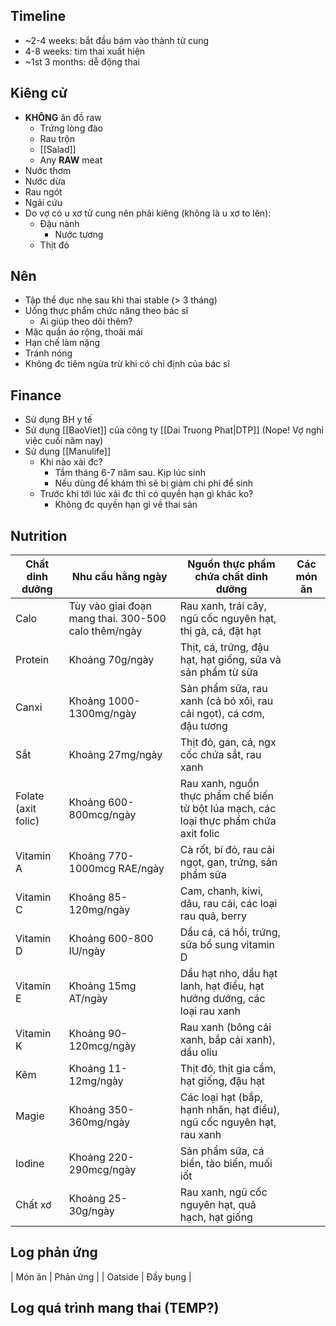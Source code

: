 ## Timeline
- ~2-4 weeks: bắt đầu bám vào thành tử cung
- 4-8 weeks: tim thai xuất hiện
- ~1st 3 months: dễ động thai

## Kiêng cử
- **KHÔNG** ăn đồ raw
	- Trứng lòng đào
	- Rau trộn
	- [[Salad]]
	- Any **RAW** meat
- Nước thơm
- Nước dừa
- Rau ngót
- Ngải cứu
- Do vợ có u xơ tử cung nên phải kiêng (không là u xơ to lên):
	- Đậu nành
		- Nước tương
	- Thịt đỏ

## Nên
- Tập thể dục nhẹ sau khi thai stable (> 3 tháng)
- Uống thực phẩm chức năng theo bác sĩ
	- Ai giúp theo dõi thêm?
- Mặc quần áo rộng, thoải mái
- Hạn chế làm nặng
- Tránh nóng
- Không đc tiêm ngừa trừ khi có chỉ định của bác sĩ

## Finance
- Sử dụng BH y tế
- Sử dụng [[BaoViet]] của công ty [[Dai Truong Phat|DTP]] (Nope! Vợ nghỉ việc cuối năm nay)
- Sử dụng [[Manulife]]
	- Khi nào xài đc?
		- Tầm tháng 6-7 năm sau. Kịp lúc sinh
		- Nếu dùng để khám thì sẽ bị giảm chi phí để sinh
	- Trước khi tới lúc xài đc thì có quyền hạn gì khác ko?
		- Không đc quyền hạn gì về thai sản

## Nutrition

| Chất dinh dưỡng | Nhu cầu hằng ngày | Nguồn thực phẩm chứa chất dinh dưỡng | Các món ăn |
| -- | -- | -- | -- |
| Calo | Tùy vào giai đoạn mang thai. 300-500 calo thêm/ngày | Rau xanh, trái cây, ngũ cốc nguyên hạt, thị gà, cá, đật hạt | |
| Protein | Khoảng 70g/ngày | Thịt, cá, trứng, đậu hạt, hạt giống, sữa và sản phẩm từ sữa | |
| Canxi | Khoảng 1000-1300mg/ngày | Sản phẩm sữa, rau xanh (cả bó xôi, rau cải ngọt), cá cơm, đậu tương | |
| Sắt | Khoảng 27mg/ngày | Thịt đỏ, gan, cá, ngx cốc chứa sắt, rau xanh | |
| Folate (axit folic) | Khoảng 600-800mcg/ngày | Rau xanh, nguồn thực phẩm chế biến từ bột lúa mạch, các loại thực phẩm chứa axit folic | |
| Vitamin A | Khoảng 770-1000mcg RAE/ngày | Cà rốt, bí đỏ, rau cải ngọt, gan, trứng, sản phẩm sữa | |
| Vitamin C | Khoảng 85-120mg/ngày | Cam, chanh, kiwi, dâu, rau cải, các loại rau quả, berry | |
| Vitamin D | Khoảng 600-800 IU/ngày | Dầu cá, cá hồi, trứng, sữa bổ sung vitamin D | |
| Vitamin E | Khoảng 15mg AT/ngày | Dầu hạt nho, dầu hạt lanh, hạt điều, hạt hướng dướng, các loại rau xanh | |
| Vitamin K | Khoảng 90-120mcg/ngày | Rau xanh (bông cải xanh, bắp cải xanh), dầu oliu | |
| Kẽm | Khoảng 11-12mg/ngày | Thịt đỏ, thịt gia cầm, hạt giống, đậu hạt | |
| Magie | Khoảng 350-360mg/ngày | Các loại hạt (bắp, hạnh nhân, hạt điều), ngũ cốc nguyên hạt, rau xanh | |
| Iodine | Khoảng 220-290mcg/ngày | Sản phẩm sữa, cá biển, tảo biển, muối iốt | |
| Chất xơ | Khoảng 25-30g/ngày | Rau xanh, ngũ cốc nguyên hạt, quả hạch, hạt giống | |

## Log phản ứng

| Món ăn | Phản ứng |
| Oatside | Đầy bụng |

## Log quá trình mang thai (TEMP?)